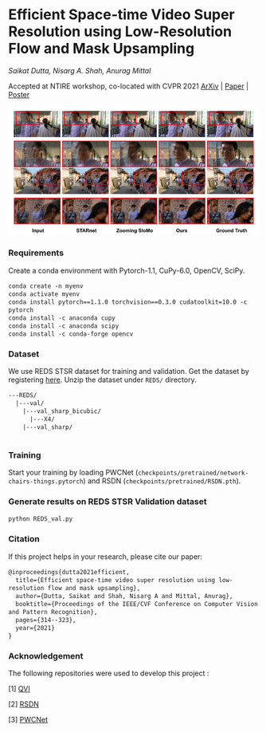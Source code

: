 # Efficient Space-time Video Super Resolution using Low-Resolution Flow and Mask Upsampling

_Saikat Dutta, Nisarg A. Shah, Anurag Mittal_

Accepted at NTIRE workshop, co-located with CVPR 2021 [ArXiv](https://arxiv.org/abs/2104.05778) | [Paper](https://openaccess.thecvf.com/content/CVPR2021W/NTIRE/html/Dutta_Efficient_Space-Time_Video_Super_Resolution_Using_Low-Resolution_Flow_and_Mask_CVPRW_2021_paper.html) | [Poster](https://data.vision.ee.ethz.ch/cvl/ntire21/posters/NTIRE21_FMU_STSR.pdf) 

![](demo.jpg)


### Requirements
Create a conda environment with Pytorch-1.1, CuPy-6.0, OpenCV, SciPy.
```
conda create -n myenv
conda activate myenv
conda install pytorch==1.1.0 torchvision==0.3.0 cudatoolkit=10.0 -c pytorch
conda install -c anaconda cupy
conda install -c anaconda scipy
conda install -c conda-forge opencv
```
### Dataset
We use REDS STSR dataset for training and validation. Get the dataset by registering [here](https://competitions.codalab.org/competitions/28072#learn_the_details).
Unzip the dataset under `REDS/` directory.
```
---REDS/
  |---val/
    |---val_sharp_bicubic/
      |---X4/
    |---val_sharp/
    
```

### Training
Start your training by loading PWCNet (`checkpoints/pretrained/network-chairs-things.pytorch`) and RSDN (`checkpoints/pretrained/RSDN.pth`).

### Generate results on REDS STSR Validation dataset
```
python REDS_val.py
```

### Citation
If this project helps in your research, please cite our paper:
```
@inproceedings{dutta2021efficient,
  title={Efficient space-time video super resolution using low-resolution flow and mask upsampling},
  author={Dutta, Saikat and Shah, Nisarg A and Mittal, Anurag},
  booktitle={Proceedings of the IEEE/CVF Conference on Computer Vision and Pattern Recognition},
  pages={314--323},
  year={2021}
}
```

### Acknowledgement
The following repositories were used to develop this project :

[1] [QVI](https://sites.google.com/view/xiangyuxu/qvi_nips19)

[2] [RSDN](https://github.com/junpan19/RSDN)

[3] [PWCNet](https://github.com/sniklaus/pytorch-pwc)
